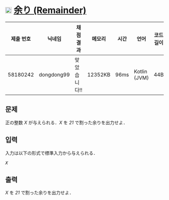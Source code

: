 # <img width="20px"  src="https://d2gd6pc034wcta.cloudfront.net/tier/1.svg" class="solvedac-tier"> [余り (Remainder)](https://www.acmicpc.net/problem/24078) 

| 제출 번호 | 닉네임 | 채점 결과 | 메모리 | 시간 | 언어 | 코드 길이 |
|---|---|---|---|---|---|---|
|58180242|dongdong99|맞았습니다!! |12352KB|96ms|Kotlin (JVM)|44B|

## 문제
<p>正の整数 <var>X</var> が与えられる．<var>X</var> を <var>21</var> で割った余りを出力せよ．</p>

## 입력
<p>入力は以下の形式で標準入力から与えられる．</p>

<pre><var>X</var></pre>

## 출력
<p><var>X</var> を <var>21</var> で割った余りを出力せよ．</p>

